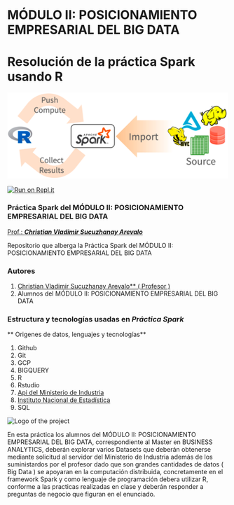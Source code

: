 <h1> MÓDULO II: POSICIONAMIENTO EMPRESARIAL DEL BIG DATA </h1>

# Resolución de la práctica Spark usando R #


 ![Design](https://github.com/sukuzhanay/practica_spark_ue21535220/blob/main/Spark.png)

 [![Run on Repl.it](https://repl.it/badge/github/sukuzhanay/chat_using_sockets)](https://repl.it/github/sukuzhanay/chat_using_sockets)

 ### Práctica Spark del MÓDULO II: POSICIONAMIENTO EMPRESARIAL DEL BIG DATA 
 [Prof.: _**Christian Vladimir Sucuzhanay Arevalo**_](https://www.linkedin.com/in/sucuzhanay)

 Repositorio que alberga la Práctica Spark del MÓDULO II: POSICIONAMIENTO EMPRESARIAL DEL BIG DATA 


### Autores
1. [Christian Vladimir Sucuzhanay Arevalo** ( Profesor )](https://www.linkedin.com/in/sucuzhanay)
2. Alumnos del MÓDULO II: POSICIONAMIENTO EMPRESARIAL DEL BIG DATA

### Estructura y tecnologías usadas en _**Práctica Spark**_

** Origenes de datos, lenguajes y tecnologías**
1. Github
2. Git
3. GCP
4. BIGQUERY
5. R
6. Rstudio
7. [Api del Ministerio de Industria](https://geoportalgasolineras.es/geoportal-instalaciones/DescargarFicheros)
8. [Instituto Nacional de Estadística](https://www.ine.es/pob_xls/pobmun.zip)
9. SQL

![Logo of the project](https://github.com/sukuzhanay/tfginder/blob/main/UEM-logo.png)

En esta práctica los alumnos del MÓDULO II: POSICIONAMIENTO EMPRESARIAL DEL BIG DATA, correspondiente al Master en BUSINESS ANALYTICS, deberán explorar varios Datasets que deberán obtenerse mediante solicitud al servidor del Ministerio de Industria además de los suministardos por el profesor dado que son grandes cantidades de datos ( Big Data ) se apoyaran en la computación distribuida, concretamente en el framework Spark y como lenguaje de programación debera utilizar R, conforme a las practicas realizadas en clase y deberán responder a preguntas de negocio que figuran en el enunciado.
